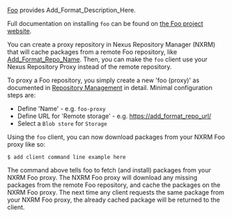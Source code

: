 <!--

    Sonatype Nexus (TM) Open Source Version
    Copyright (c) ${ITReferenceYear}-present Sonatype, Inc.
    All rights reserved. Includes the third-party code listed at http://links.sonatype.com/products/nexus/oss/attributions.

    This program and the accompanying materials are made available under the terms of the Eclipse Public License Version 1.0,
    which accompanies this distribution and is available at http://www.eclipse.org/legal/epl-v10.html.

    Sonatype Nexus (TM) Professional Version is available from Sonatype, Inc. "Sonatype" and "Sonatype Nexus" are trademarks
    of Sonatype, Inc. Apache Maven is a trademark of the Apache Software Foundation. M2eclipse is a trademark of the
    Eclipse Foundation. All other trademarks are the property of their respective owners.

-->


[Foo](https://add_URL_To_Format_Info_Here/) provides Add_Format_Description_Here.


Full documentation on installing `foo` can be found on [the Foo project website](https://add_Format_Install_Info_URL/).


You can create a proxy repository in Nexus Repository Manager (NXRM) that will cache packages from a remote Foo repository, like
[Add_Format_Repo_Name](https://add_format_repo_url/). Then, you can make the `foo` client use your Nexus Repository Proxy 
instead of the remote repository.
 
To proxy a Foo repository, you simply create a new 'foo (proxy)' as documented in 
[Repository Management](https://help.sonatype.com/repomanager3/configuration/repository-management) in
detail. Minimal configuration steps are:

- Define 'Name' - e.g. `foo-proxy`
- Define URL for 'Remote storage' - e.g. [https://add_format_repo_url/](https://add_format_repo_url/)
- Select a `Blob store` for `Storage`

Using the `foo` client, you can now download packages from your NXRM Foo proxy like so:

    $ add client command line example here
    
The command above tells foo to fetch (and install) packages from your NXRM Foo proxy. The NXRM Foo proxy will 
download any missing packages from the remote Foo repository, and cache the packages on the NXRM Foo proxy.
The next time any client requests the same package from your NXRM Foo proxy, the already cached package will
be returned to the client.
